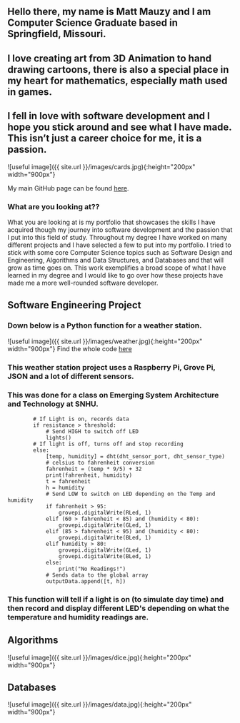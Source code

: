 ## Hello there, my name is Matt Mauzy and I am Computer Science Graduate based in Springfield, Missouri.  
## I love creating art from 3D Animation to hand drawing cartoons, there is also a special place in my heart for mathematics, especially math used in games.  
## I fell in love with software development and I hope you stick around and see what I have made. This isn’t just a career choice for me, it is a passion.  

![useful image]({{ site.url }}/images/cards.jpg){:height="200px" width="900px"}

My main GitHub page can be found [here](https://github.com/mrmauzy).

### What are you looking at??

What you are looking at is my portfolio that showcases the skills I have acquired though my journey into software development and the passion that I put into this field of study. Throughout my degree I have worked on many different projects and I have selected a few to put into my portfolio. I tried to stick with some core Computer Science topics such as Software Design and Engineering, Algorithms and Data Structures, and Databases and that will grow as time goes on. This work exemplifies a broad scope of what I have learned in my degree and I would like to go over how these projects have made me a more well-rounded software developer.  

## Software Engineering Project
### Down below is a Python function for a weather station.
![useful image]({{ site.url }}/images/weather.jpg){:height="200px" width="900px"}
Find the whole code [here](https://github.com/MrMauzy/Weather-Station)
### This weather station project uses a Raspberry Pi, Grove Pi, JSON and a lot of different sensors.
### This was done for a class on Emerging System Architecture and Technology at SNHU.

```
        # If Light is on, records data
        if resistance > threshold:
            # Send HIGH to switch off LED
            lights()
        # If light is off, turns off and stop recording
        else:
            [temp, humidity] = dht(dht_sensor_port, dht_sensor_type)
            # celsius to fahrenheit conversion
            fahrenheit = (temp * 9/5) + 32
            print(fahrenheit, humidity)
            t = fahrenheit
            h = humidity
            # Send LOW to switch on LED depending on the Temp and humidity
            if fahrenheit > 95:
                grovepi.digitalWrite(RLed, 1)
            elif (60 > fahrenheit < 85) and (humidity < 80):
                grovepi.digitalWrite(GLed, 1)
            elif (85 > fahrenheit < 95) and (humidity < 80):
                grovepi.digitalWrite(BLed, 1)
            elif humidity > 80:
                grovepi.digitalWrite(GLed, 1)
                grovepi.digitalWrite(BLed, 1)
            else:
                print("No Readings!")
            # Sends data to the global array
            outputData.append([t, h])

```

### This function will tell if a light is on (to simulate day time) and then record and display different LED's depending on what the temperature and humidity readings are. 


## Algorithms
![useful image]({{ site.url }}/images/dice.jpg){:height="200px" width="900px"}

## Databases
![useful image]({{ site.url }}/images/data.jpg){:height="200px" width="900px"}
